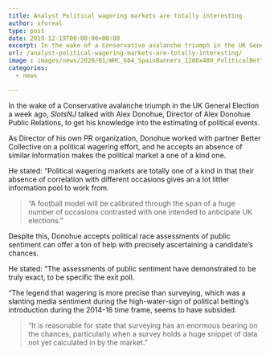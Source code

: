 ```yaml
---
title: Analyst Political wagering markets are totally interesting
author: xforeal 
type: post
date: 2019-12-19T00:00:00+00:00
excerpt: In the wake of a Conservative avalanche triumph in the UK General Election a week ago, Gambling Insider talked with Alex Donohue, Director of Alex Donohue Public Relations, to get his knowledge into the estimating of political events
url: /analyst-political-wagering-markets-are-totally-interesting/
image : images/news/2020/01/WHC_604_SpainBanners_1280x480_PoliticalBetting-1200x480.jpg
categories:
  - news

---
```

In the wake of a Conservative avalanche triumph in the UK General Election a week ago, _SlotsNJ_ talked with Alex Donohue, Director of Alex Donohue Public Relations, to get his knowledge into the estimating of political events.

As Director of his own PR organization, Donohue worked with partner Better Collective on a political wagering effort, and he accepts an absence of similar information makes the political market a one of a kind one.

He stated: “Political wagering markets are totally one of a kind in that their absence of correlation with different occasions gives an a lot littler information pool to work from.

> “A football model will be calibrated through the span of a huge number of occasions contrasted with one intended to anticipate UK elections.”

Despite this, Donohue accepts political race assessments of public sentiment can offer a ton of help with precisely ascertaining a candidate’s chances.

He stated: “The assessments of public sentiment have demonstrated to be truly exact, to be specific the exit poll.

“The legend that wagering is more precise than surveying, which was a slanting media sentiment during the high-water-sign of political betting’s introduction during the 2014-16 time frame, seems to have subsided.

> “It is reasonable for state that surveying has an enormous bearing on the chances, particularly when a survey holds a huge snippet of data not yet calculated in by the market.”